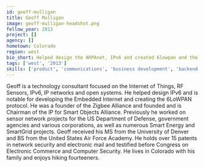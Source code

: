 ```yaml
---
id: geoff-mulligan
title: Geoff Mulligan
image: geoff-mulligan-headshot.png
fellow_year: 2013
project: []
agency: []
hometown: Colorado
region: west
bio_short: Helped design the ARPAnet, IPv6 and created 6lowpan and the embedded Internet. Chairman of the IPSO Alliance. US Rep on Smart Cities.
tags: ['west', '2013']
skills: ['product', 'communications', 'business development', 'backend development', 'cybersecurity']
---
```


Geoff is a technology consultant focused on the Internet of Things, RF Sensors, IPv6, IP networks and open systems. He helped design IPv6 and is notable for developing the Embedded Internet and creating the 6LoWPAN protocol. He was a founder of the Zigbee Alliance and founded and is Chairman of the IP for Smart Objects Alliance. Previously he worked on sensor network projects for the US Department of Defense, government agencies and various corporations, as well as numerous Smart Energy and SmartGrid projects. Geoff received his MS from the University of Denver and BS from the United States Air Force Academy. He holds over 15 patents in network security and electronic mail and testified before Congress on Electronic Commerce and Computer Security. He lives in Colorado with his family and enjoys hiking fourteeners.
